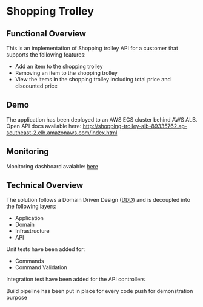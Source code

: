
# Shopping Trolley

## Functional Overview
This is an implementation of Shopping trolley API for a customer that supports the following features:
- Add an item to the shopping trolley
- Removing an item to the shopping trolley
- View the items in the shopping trolley including total price and discounted price

## Demo
The application has been deployed to an AWS ECS cluster behind AWS ALB.
Open API docs available here: http://shopping-trolley-alb-89335762.ap-southeast-2.elb.amazonaws.com/index.html

## Monitoring
Monitoring dashboard avalable: [here](https://cloudwatch.amazonaws.com/dashboard.html?dashboard=Shopping-Trolley-Dashboard&context=eyJSIjoidXMtZWFzdC0xIiwiRCI6ImN3LWRiLTEwNTIxNDAyNTIwOSIsIlUiOiJ1cy1lYXN0LTFfa0xjeWxINVhJIiwiQyI6IjNob2tvZWhudmJhbGtzZWJsNWpnamdlZjhhIiwiSSI6InVzLWVhc3QtMToyNzE4N2QzMS0yODY3LTRlOTktYjE4NC04MTQwNjA2MDUwOTkiLCJNIjoiUHVibGljIn0=)

## Technical Overview
The solution follows a Domain Driven Design ([DDD](https://docs.microsoft.com/en-us/dotnet/architecture/microservices/microservice-ddd-cqrs-patterns/ddd-oriented-microservice)) and is decoupled into the following layers:
- Application
- Domain
- Infrastructure
- API

Unit tests have been added for:
- Commands
- Command Validation

Integration test have been added for the API controllers

Build pipeline has been put in place for every code push for demonstration purpose
